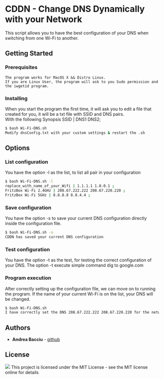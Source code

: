 # CDDN - Change DNS Dynamically with your Network

This script allows you to have the best configuration of your DNS when switching from one Wi-Fi to another.
## Getting Started

### Prerequisites
```
The program works for MacOS X && Distro Linux.
If you are Linux User, the program will ask to you Sudo permission and the iwgetid program.
```

### Installing
When you start the program the first time, it will ask you to edit a file that created for you, it will be a txt file with SSID and DNS pairs.
<br>With the following Synopsis
SSID | DNS1 DNS2;
```sh
$ bash Wi-Fi-DNS.sh
Modify dnsConfig.txt with your custom settings & restart the .sh
```
## Options
### List configuration
You have the option -l as the list, to list all pair in your configuration
```sh
$ bash Wi-Fi-DNS.sh -l
replace_with_name_of_your_Wifi | 1.1.1.1 1.0.0.1 ;
FritzBox Wi-Fi 2.4GHz | 208.67.222.222 208.67.220.220 ;
FritzBox Wi-Fi 5GHz | 8.8.8.8 8.8.4.4 ;
```
### Save configuration
You have the option -s to save your current DNS configuration directly inside the configuration file.
```sh
$ bash Wi-Fi-DNS.sh -s
CDDN has saved your current DNS configuration
```
### Test configuration
You have the option -t as the test, for testing the correct configuration of your DNS.
The option -t execute simple command dig to google.com

### Program execution

After correctly setting up the configuration file, we can move on to running the program.
If the name of your current Wi-Fi is on the list, your DNS will be changed.
```sh
$ bash Wi-Fi-DNS.sh
I have correctly set the DNS 208.67.222.222 208.67.220.220 for the network with the SSID FritzBox Wi-Fi 2.4GHz
```

## Authors

* **Andrea Bacciu**  - [github](https://github.com/andreabac3)

## License
[![](https://img.shields.io/npm/l/unique-names-generator.svg)](https://github.com/andreasonny83/unique-names-generator/blob/master/LICENSE)
This project is licensed under the MIT License - see the MIT license online for details
